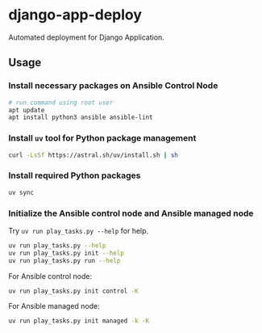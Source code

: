 # django-app-deploy
Automated deployment for Django Application.



## Usage

### Install necessary packages on Ansible Control Node

```bash
# run command using root user
apt update
apt install python3 ansible ansible-lint 
```

### Install `uv` tool for Python package management

```bash
curl -LsSf https://astral.sh/uv/install.sh | sh
```

### Install required Python packages

```bash
uv sync
```

### Initialize the Ansible control node and Ansible managed node

Try `uv run play_tasks.py --help` for help.

```bash
uv run play_tasks.py --help
uv run play_tasks.py init --help
uv run play_tasks.py run --help
```

For Ansible control node:

```bash
uv run play_tasks.py init control -K
```

For Ansible managed node:

```bash
uv run play_tasks.py init managed -k -K
```